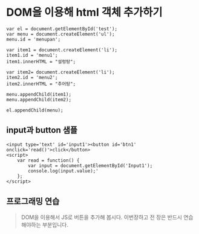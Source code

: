 DOM을 이용해 html 객체 추가하기
===
```
var el = document.getElementById('test');
var menu = document.createElement('ul');
menu.id = 'menupan';

var item1 = document.createElement('li');
item1.id = 'menu1';
item1.innerHTML = "설렁탕";

var item2= document.createElement('li');
item2.id = 'menu2';
item2.innerHTML = "추어탕";

menu.appendChild(item1);
menu.appendChild(item2);

el.appendChild(menu);
```

## input과 button 샘플
```
<input type='text' id='input1'><button id='btn1' onclick='read()'>click</button>
<script>
    var read = function() {
        var input = document.getElementById('Input1');
        console.log(input.value);'
    };
</script>
```

## 프로그래밍 연습
> DOM을 이용해서 JS로 버튼을 추가해 봅시다. 이번장하고 전 장은 반드시 연습해야하는 부분입니다.